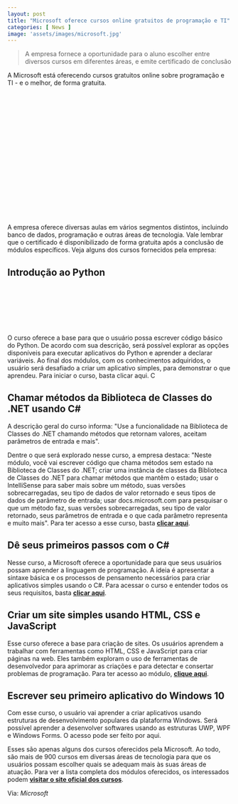 ```yaml
---
layout: post
title: "Microsoft oferece cursos online gratuitos de programação e TI"
categories: [ News ]
image: 'assets/images/microsoft.jpg'
---
```


> A empresa fornece a oportunidade para o aluno escolher entre diversos cursos em diferentes áreas, e emite certificado de conclusão

A Microsoft está oferecendo cursos gratuitos online sobre programação e TI - e o melhor, de forma gratuita.

<!-- QUADRADO -->
<script async src="//pagead2.googlesyndication.com/pagead/js/adsbygoogle.js"></script>
<ins class="adsbygoogle"
style="display:inline-block;width:336px;height:280px"
data-ad-client="ca-pub-2838251107855362"
data-ad-slot="5351066970"></ins>
<script>
(adsbygoogle = window.adsbygoogle || []).push({});
</script>

A empresa oferece diversas aulas em vários segmentos distintos, incluindo banco de dados, programação e outras áreas de tecnologia. Vale lembrar que o certificado é disponibilizado de forma gratuita após a conclusão de módulos específicos. Veja alguns dos cursos fornecidos pela empresa:

## Introdução ao Python

<!-- MINI ANÚNCIO -->
<script async src="//pagead2.googlesyndication.com/pagead/js/adsbygoogle.js"></script>
<!-- Games Root -->
<ins class="adsbygoogle"
style="display:inline-block;width:730px;height:95px"
data-ad-client="ca-pub-2838251107855362"
data-ad-slot="5351066970"></ins>
<script>
(adsbygoogle = window.adsbygoogle || []).push({});
</script>

O curso oferece a base para que o usuário possa escrever código básico do Python. De acordo com sua descrição, será possível explorar as opções disponíveis para executar aplicativos do Python e aprender a declarar variáveis. Ao final dos módulos, com os conhecimentos adquiridos, o usuário será desafiado a criar um aplicativo simples, para demonstrar o que aprendeu. Para iniciar o curso, basta clicar aqui.
C
## Chamar métodos da Biblioteca de Classes do .NET usando C#

A descrição geral do curso informa: "Use a funcionalidade na Biblioteca de Classes do .NET chamando métodos que retornam valores, aceitam parâmetros de entrada e mais".

Dentre o que será explorado nesse curso, a empresa destaca: "Neste módulo, você vai escrever código que chama métodos sem estado na Biblioteca de Classes do .NET; criar uma instância de classes da Biblioteca de Classes do .NET para chamar métodos que mantêm o estado; usar o IntelliSense para saber mais sobre um método, suas versões sobrecarregadas, seu tipo de dados de valor retornado e seus tipos de dados de parâmetro de entrada; usar docs.microsoft.com para pesquisar o que um método faz, suas versões sobrecarregadas, seu tipo de valor retornado, seus parâmetros de entrada e o que cada parâmetro representa e muito mais". Para ter acesso a esse curso, basta [**clicar aqui**](https://docs.microsoft.com/pt-br/learn/modules/csharp-call-methods/).

<!-- RETANGULO LARGO 2 -->
<script async src="//pagead2.googlesyndication.com/pagead/js/adsbygoogle.js"></script>
<ins class="adsbygoogle"
style="display:block; text-align:center;"
data-ad-layout="in-article"
data-ad-format="fluid"
data-ad-client="ca-pub-2838251107855362"
data-ad-slot="8549252987"></ins>
<script>
(adsbygoogle = window.adsbygoogle || []).push({});
</script>

## Dê seus primeiros passos com o C#

Nesse curso, a Microsoft oferece a oportunidade para que seus usuários possam aprender a linguagem de programação. A ideia é apresentar a sintaxe básica e os processos de pensamento necessários para criar aplicativos simples usando o C#. Para acessar o curso e entender todos os seus requisitos, basta [**clicar aqui**](https://docs.microsoft.com/pt-br/learn/paths/csharp-first-steps/).

## Criar um site simples usando HTML, CSS e JavaScript

Esse curso oferece a base para criação de sites. Os usuários aprendem a trabalhar com ferramentas como HTML, CSS e JavaScript para criar páginas na web. Eles também exploram o uso de ferramentas de desenvolvedor para aprimorar as criações e para detectar e consertar problemas de programação. Para ter acesso ao módulo, [**clique aqui**](https://docs.microsoft.com/pt-br/learn/modules/build-simple-website/).

<!-- RETANGULO LARGO -->
<script async src="https://pagead2.googlesyndication.com/pagead/js/adsbygoogle.js"></script>
<!-- Informat -->
<ins class="adsbygoogle"
style="display:block"
data-ad-client="ca-pub-2838251107855362"
data-ad-slot="2327980059"
data-ad-format="auto"
data-full-width-responsive="true"></ins>
<script>
(adsbygoogle = window.adsbygoogle || []).push({});
</script>

## Escrever seu primeiro aplicativo do Windows 10

Com esse curso, o usuário vai aprender a criar aplicativos usando estruturas de desenvolvimento populares da plataforma Windows. Será possível aprender a desenvolver softwares usando as estruturas UWP, WPF e Windows Forms. O acesso pode ser feito por aqui.

Esses são apenas alguns dos cursos oferecidos pela Microsoft. Ao todo, são mais de 900 cursos em diversas áreas de tecnologia para que os usuários possam escolher quais se adequam mais às suas áreas de atuação. Para ver a lista completa dos módulos oferecidos, os interessados podem [**visitar o site oficial dos cursos**](https://docs.microsoft.com/pt-br/learn/browse/).

Via: *Microsoft*
